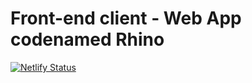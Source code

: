 # Front-end client - Web App codenamed Rhino


[![Netlify Status](https://api.netlify.com/api/v1/badges/387e2841-3247-4418-bbd9-25be327e01eb/deploy-status)](https://app.netlify.com/sites/rhino-demo/deploys)
